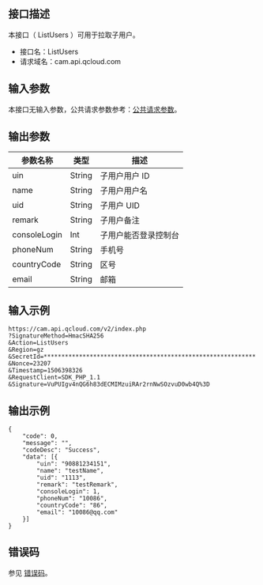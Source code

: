 ## 接口描述

本接口（ ListUsers ）可用于拉取子用户。
- 接口名：ListUsers
- 请求域名：cam.api.qcloud.com

## 输入参数

本接口无输入参数，公共请求参数参考：[公共请求参数](https://cloud.tencent.com/document/api/213/6976)。

## 输出参数

| 参数名称     | 类型   | 描述                 |
| ------------ | ------ | -------------------- |
| uin      |	String      |	子用户用户 ID      |
| name      |	String      |	子用户用户名      |
| uid      |	String      |	子用户 UID      |
| remark      |	String      |	子用户备注      |
| consoleLogin      |	Int      |	子用户能否登录控制台      |
| phoneNum      |	String      |	手机号      |
| countryCode      |	String      |	区号      |
| email      |	String      |	邮箱      |

## 输入示例

```
https://cam.api.qcloud.com/v2/index.php
?SignatureMethod=HmacSHA256
&Action=ListUsers
&Region=gz
&SecretId=************************************************************
&Nonce=23207
&Timestamp=1506398326
&RequestClient=SDK_PHP_1.1
&Signature=VuPUIgv4nQG6h83dECMIMzuiRAr2rnNwSOzvuD0wb4Q%3D
```

## 输出示例

```
{
	"code": 0,
	"message": "",
	"codeDesc": "Success",
	"data": [{
		"uin": "90881234151",
		"name": "testName",
		"uid": "1113",
		"remark": "testRemark",
		"consoleLogin": 1,
		"phoneNum": "10086",
		"countryCode": "86",
		"email": "10086@qq.com"
	}]
}
```

## 错误码

参见 [错误码](https://cloud.tencent.com/document/product/598/13884)。
